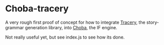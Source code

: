 # Choba-tracery

A very rough first proof of concept for how to integrate [Tracery](https://github.com/galaxykate/tracery/), the story-grammar generation library, into [Choba](https://github.com/jhorneman/choba-engine), the IF engine.

Not really useful yet, but see index.js to see how its done.
